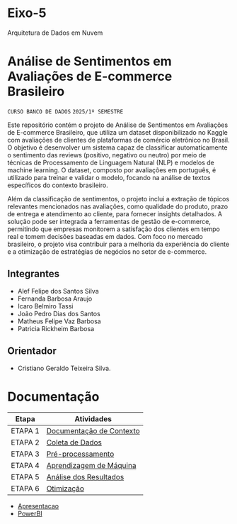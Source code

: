 # Eixo-5
Arquitetura de Dados em Nuvem

# Análise de Sentimentos em Avaliações de E-commerce Brasileiro
`CURSO BANCO DE DADOS`
`2025/1º SEMESTRE`

Este repositório contém o projeto de Análise de Sentimentos em Avaliações de E-commerce Brasileiro, que utiliza um dataset disponibilizado no Kaggle com avaliações de clientes de plataformas de comércio eletrônico no Brasil. O objetivo é desenvolver um sistema capaz de classificar automaticamente o sentimento das reviews (positivo, negativo ou neutro) por meio de técnicas de Processamento de Linguagem Natural (NLP) e modelos de machine learning. O dataset, composto por avaliações em português, é utilizado para treinar e validar o modelo, focando na análise de textos específicos do contexto brasileiro.

Além da classificação de sentimentos, o projeto inclui a extração de tópicos relevantes mencionados nas avaliações, como qualidade do produto, prazo de entrega e atendimento ao cliente, para fornecer insights detalhados. A solução pode ser integrada a ferramentas de gestão de e-commerce, permitindo que empresas monitorem a satisfação dos clientes em tempo real e tomem decisões baseadas em dados. Com foco no mercado brasileiro, o projeto visa contribuir para a melhoria da experiência do cliente e a otimização de estratégias de negócios no setor de e-commerce.

## Integrantes
* Alef Felipe dos Santos Silva
* Fernanda Barbosa Araujo
* Icaro Belmiro Tassi
* João Pedro Dias dos Santos
* Matheus Felipe Vaz Barbosa
* Patricia Rickheim Barbosa


## Orientador
* Cristiano Geraldo Teixeira Silva.

# Documentação

| Etapa         | Atividades |
|  :----:   | ----------- |
| ETAPA 1        |[Documentação de Contexto](projeto/inicio_do_projeto.md) |
| ETAPA 2        |[Coleta de Dados](projeto/coleta_dados.md) |
| ETAPA 3        |[Pré-processamento](projeto/pre_processamento.md) |
| ETAPA 4        |[Aprendizagem de Máquina](projeto/aprendizado_maquina_rev.md)|
| ETAPA 5        |[Análise dos Resultados](projeto/analise_de_resultados.md) |
| ETAPA 6        |[Otimização](projeto/Otimização.md) |

- [Apresentacao](https://github.com/Tecnologia-em-Banco-de-Dados-PUC-Minas/eixo5_grupo2_20251/blob/main/projeto/Grupo%202%20%20-%20Apresenta%C3%A7%C3%A3o%20Final%20E-commerce.pptx)
- [PowerBI](https://github.com/Tecnologia-em-Banco-de-Dados-PUC-Minas/eixo5_grupo2_20251/blob/main/projeto/E-COMMERCE.pbix)

